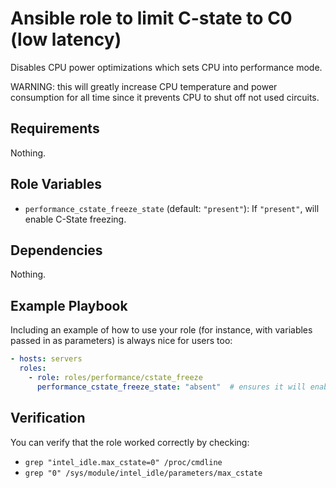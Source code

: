 # Ansible role to limit C-state to C0 (low latency)

Disables CPU power optimizations which sets CPU into performance mode.

WARNING: this will greatly increase CPU temperature and power consumption for all time since
it prevents CPU to shut off not used circuits.

## Requirements

Nothing.

## Role Variables

- `performance_cstate_freeze_state` (default: `"present"`): If `"present"`, will enable C-State freezing.

## Dependencies

Nothing.

## Example Playbook

Including an example of how to use your role (for instance, with variables passed in as parameters) is always nice for users too:

```yaml
- hosts: servers
  roles:
    - role: roles/performance/cstate_freeze
      performance_cstate_freeze_state: "absent"  # ensures it will enable C-states back again
```

## Verification

You can verify that the role worked correctly by checking:

- `grep "intel_idle.max_cstate=0" /proc/cmdline`
- `grep "0" /sys/module/intel_idle/parameters/max_cstate`
